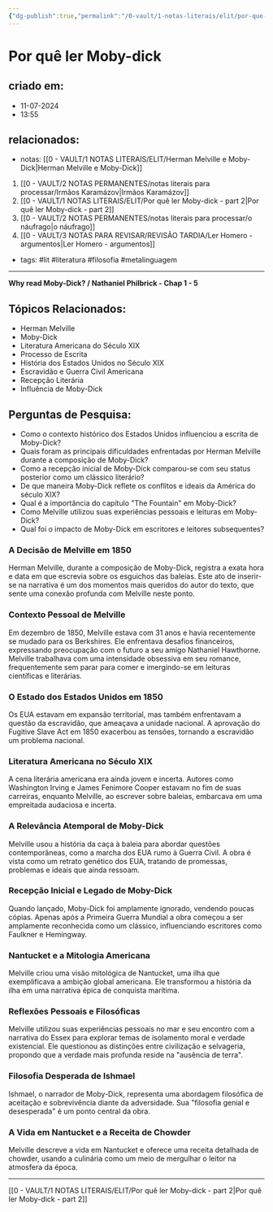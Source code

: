 ```yaml
---
{"dg-publish":true,"permalink":"/0-vault/1-notas-literais/elit/por-que-ler-moby-dick/","tags":["lit","literatura","filosofia","metalinguagem"],"dgHomeLink":true,"dgShowLocalGraph":true,"dgShowFileTree":true,"noteIcon":""}
---
```


# Por quê ler Moby-dick

## criado em: 
- 11-07-2024
- 13:55
## relacionados:
- notas: [[0 - VAULT/1 NOTAS LITERAIS/ELIT/Herman Melville e Moby-Dick\|Herman Melville e Moby-Dick]]
1. [[0 - VAULT/2 NOTAS PERMANENTES/notas literais para processar/Irmãos Karamázov\|Irmãos Karamázov]]
2. [[0 - VAULT/1 NOTAS LITERAIS/ELIT/Por quê ler Moby-dick - part 2\|Por quê ler Moby-dick - part 2]]
3. [[0 - VAULT/2 NOTAS PERMANENTES/notas literais para processar/o náufrago\|o náufrago]]
4. [[0 - VAULT/3 NOTAS PARA REVISAR/REVISÃO TARDIA/Ler Homero - argumentos\|Ler Homero - argumentos]]
- tags: #lit #literatura #filosofia #metalinguagem
---

 **Why read Moby-Dick? / Nathaniel Philbrick - Chap 1 - 5**

## Tópicos Relacionados:
- Herman Melville
- Moby-Dick
- Literatura Americana do Século XIX
- Processo de Escrita
- História dos Estados Unidos no Século XIX
- Escravidão e Guerra Civil Americana
- Recepção Literária
- Influência de Moby-Dick

## Perguntas de Pesquisa:
- Como o contexto histórico dos Estados Unidos influenciou a escrita de Moby-Dick?
- Quais foram as principais dificuldades enfrentadas por Herman Melville durante a composição de Moby-Dick?
- Como a recepção inicial de Moby-Dick comparou-se com seu status posterior como um clássico literário?
- De que maneira Moby-Dick reflete os conflitos e ideais da América do século XIX?
- Qual é a importância do capítulo "The Fountain" em Moby-Dick?
- Como Melville utilizou suas experiências pessoais e leituras em Moby-Dick?
- Qual foi o impacto de Moby-Dick em escritores e leitores subsequentes?

### A Decisão de Melville em 1850
Herman Melville, durante a composição de Moby-Dick, registra a exata hora e data em que escrevia sobre os esguichos das baleias. Este ato de inserir-se na narrativa é um dos momentos mais queridos do autor do texto, que sente uma conexão profunda com Melville neste ponto.

### Contexto Pessoal de Melville
Em dezembro de 1850, Melville estava com 31 anos e havia recentemente se mudado para os Berkshires. Ele enfrentava desafios financeiros, expressando preocupação com o futuro a seu amigo Nathaniel Hawthorne. Melville trabalhava com uma intensidade obsessiva em seu romance, frequentemente sem parar para comer e imergindo-se em leituras científicas e literárias.

### O Estado dos Estados Unidos em 1850
Os EUA estavam em expansão territorial, mas também enfrentavam a questão da escravidão, que ameaçava a unidade nacional. A aprovação do Fugitive Slave Act em 1850 exacerbou as tensões, tornando a escravidão um problema nacional.

### Literatura Americana no Século XIX
A cena literária americana era ainda jovem e incerta. Autores como Washington Irving e James Fenimore Cooper estavam no fim de suas carreiras, enquanto Melville, ao escrever sobre baleias, embarcava em uma empreitada audaciosa e incerta.

### A Relevância Atemporal de Moby-Dick
Melville usou a história da caça à baleia para abordar questões contemporâneas, como a marcha dos EUA rumo à Guerra Civil. A obra é vista como um retrato genético dos EUA, tratando de promessas, problemas e ideais que ainda ressoam.

### Recepção Inicial e Legado de Moby-Dick
Quando lançado, Moby-Dick foi amplamente ignorado, vendendo poucas cópias. Apenas após a Primeira Guerra Mundial a obra começou a ser amplamente reconhecida como um clássico, influenciando escritores como Faulkner e Hemingway.

### Nantucket e a Mitologia Americana
Melville criou uma visão mitológica de Nantucket, uma ilha que exemplificava a ambição global americana. Ele transformou a história da ilha em uma narrativa épica de conquista marítima.

### Reflexões Pessoais e Filosóficas
Melville utilizou suas experiências pessoais no mar e seu encontro com a narrativa do Essex para explorar temas de isolamento moral e verdade existencial. Ele questionou as distinções entre civilização e selvageria, propondo que a verdade mais profunda reside na "ausência de terra".

### Filosofia Desperada de Ishmael
Ishmael, o narrador de Moby-Dick, representa uma abordagem filosófica de aceitação e sobrevivência diante da adversidade. Sua "filosofia genial e desesperada" é um ponto central da obra.

### A Vida em Nantucket e a Receita de Chowder
Melville descreve a vida em Nantucket e oferece uma receita detalhada de chowder, usando a culinária como um meio de mergulhar o leitor na atmosfera da época.

---

[[0 - VAULT/1 NOTAS LITERAIS/ELIT/Por quê ler Moby-dick - part 2\|Por quê ler Moby-dick - part 2]]
